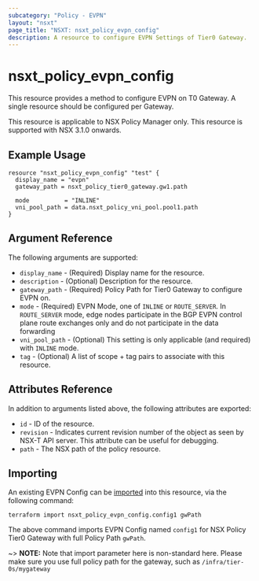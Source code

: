 ```yaml
---
subcategory: "Policy - EVPN"
layout: "nsxt"
page_title: "NSXT: nsxt_policy_evpn_config"
description: A resource to configure EVPN Settings of Tier0 Gateway.
---
```


# nsxt_policy_evpn_config

This resource provides a method to configure EVPN on T0 Gateway. A single resource should be configured per Gateway.

This resource is applicable to NSX Policy Manager only.
This resource is supported with NSX 3.1.0 onwards.

## Example Usage

```hcl
resource "nsxt_policy_evpn_config" "test" {
  display_name = "evpn"
  gateway_path = nsxt_policy_tier0_gateway.gw1.path

  mode          = "INLINE"
  vni_pool_path = data.nsxt_policy_vni_pool.pool1.path
}
```

## Argument Reference

The following arguments are supported:

  * `display_name` - (Required) Display name for the resource.
  * `description` - (Optional) Description for the resource.
  * `gateway_path` - (Required) Policy Path for Tier0 Gateway to configure EVPN on.
  * `mode` - (Required) EVPN Mode, one of `INLINE` or `ROUTE_SERVER`. In `ROUTE_SERVER` mode, edge nodes participate in the BGP EVPN control plane route exchanges only and do not participate in the data forwarding
  * `vni_pool_path` - (Optional) This setting is only applicable (and required) with `INLINE` mode.
  * `tag` - (Optional) A list of scope + tag pairs to associate with this resource.

## Attributes Reference

In addition to arguments listed above, the following attributes are exported:

* `id` - ID of the resource.
* `revision` - Indicates current revision number of the object as seen by NSX-T API server. This attribute can be useful for debugging.
* `path` - The NSX path of the policy resource.

## Importing

An existing EVPN Config can be [imported][docs-import] into this resource, via the following command:

 [docs-import]: /docs/import/index.html

```
terraform import nsxt_policy_evpn_config.config1 gwPath
```

The above command imports EVPN Config named `config1` for NSX Policy Tier0 Gateway with full Policy Path `gwPath`.

~> **NOTE:** Note that import parameter here is non-standard here. Please make sure you use full policy path for the gateway, such as `/infra/tier-0s/mygateway`
